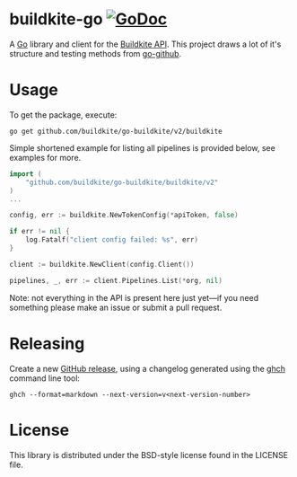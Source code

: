# buildkite-go [![GoDoc](https://img.shields.io/badge/godoc-Reference-brightgreen.svg?style=flat)](http://godoc.org/github.com/buildkite/go-buildkite)

A [Go](http://golang.org) library and client for the [Buildkite API](https://buildkite.com/docs/api). This project draws a lot of it's structure and testing methods from [go-github](https://github.com/google/go-github).

# Usage

To get the package, execute:

```
go get github.com/buildkite/go-buildkite/v2/buildkite
```

Simple shortened example for listing all pipelines is provided below, see examples for more.

```go
import (
    "github.com/buildkite/go-buildkite/buildkite/v2"
)
...

config, err := buildkite.NewTokenConfig(*apiToken, false)

if err != nil {
	log.Fatalf("client config failed: %s", err)
}

client := buildkite.NewClient(config.Client())

pipelines, _, err := client.Pipelines.List(*org, nil)

```

Note: not everything in the API is present here just yet—if you need something please make an issue or submit a pull request.

# Releasing

Create a new [GitHub release](https://github.com/buildkite/go-buildkite/releases), using a changelog generated using the [ghch](https://github.com/Songmu/ghch) command line tool:

```
ghch --format=markdown --next-version=v<next-version-number>
```



# License

This library is distributed under the BSD-style license found in the LICENSE file.
